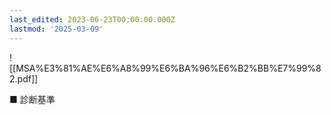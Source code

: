 ```yaml
---
last_edited: 2023-06-23T00:00:00.000Z
lastmod: '2025-03-09'
---
```





  

  

  

![[MSA%E3%81%AE%E6%A8%99%E6%BA%96%E6%B2%BB%E7%99%82.pdf]]

  

  

■ 診断基準
